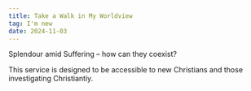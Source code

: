 ```yaml
---
title: Take a Walk in My Worldview
tag: I'm new
date: 2024-11-03
---
```

Splendour amid Suffering – how can they coexist?

This service is designed to be accessible to new Christians
and those investigating Christiantiy.
